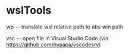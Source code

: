 # wslTools

wp -- translate wsl relative path to abs win path

vsc -- open file in Visual Studio Code (via https://github.com/nyaapa/vscodesrv)